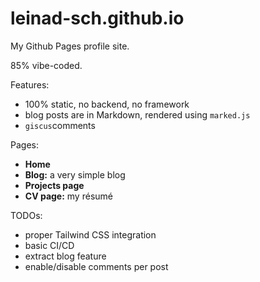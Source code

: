 # leinad-sch.github.io

My Github Pages profile site.

85% vibe-coded.

Features:

* 100% static, no backend, no framework
* blog posts are in Markdown, rendered using `marked.js`
* `giscus`comments

Pages:

* **Home**
* **Blog:** a very simple blog
* **Projects page**
* **CV page:** my résumé

TODOs:

* proper Tailwind CSS integration
* basic CI/CD
* extract blog feature
* enable/disable comments per post
